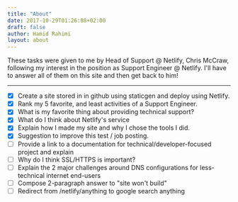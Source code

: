 ```yaml
---
title: "About"
date: 2017-10-29T01:26:08+02:00
draft: false
author: Hamid Rahimi
layout: about
---
```


These tasks were given to me by Head of Support @ Netlify, Chris McCraw, following my interest in  the position as Support Engineer @ Netlify. I'll have to answer all of them on this site and then get back to him! 
<!--more-->
---
- [x] Create a site stored in in github using staticgen and deploy using Netlify.
- [X] Rank my 5 favorite, and least activities of a Support Engineer.
- [X] What is my favorite thing about providing technical support?
- [X] What do I think about Netlify's service
- [X] Explain how I made my site and why I chose the tools I did.
- [X] Suggestion to improve this test / job posting.
- [ ] Provide a link to a documentation for technical/developer-focused project and explain
- [ ] Why do I think SSL/HTTPS is important?
- [ ] Explain the 2 major challenges around DNS configurations for less-technical internet end-users
- [ ] Compose 2-paragraph answer to "site won't build"
- [ ] Redirect from /netlify/anything to google search anything